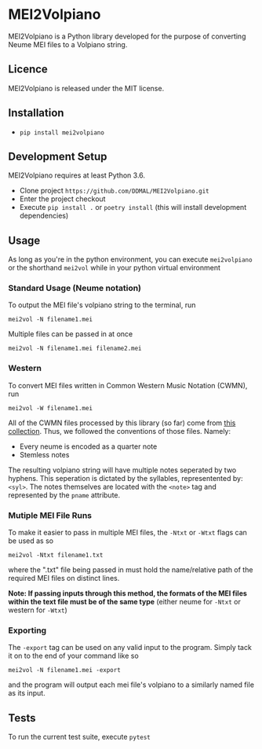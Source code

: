 # MEI2Volpiano
MEI2Volpiano is a Python library developed for the purpose of converting Neume MEI files to a Volpiano string.

## Licence
MEI2Volpiano is released under the MIT license.

## Installation

* `pip install mei2volpiano`

## Development Setup

MEI2Volpiano requires at least Python 3.6.
* Clone project `https://github.com/DDMAL/MEI2Volpiano.git`
* Enter the project checkout
* Execute `pip install .` or `poetry install` (this will install development dependencies)

## Usage

As long as you're in the python environment, you can execute `mei2volpiano` or the shorthand `mei2vol` while in your python virtual environment

### Standard Usage (Neume notation)

To output the MEI file's volpiano string to the terminal, run

`mei2vol -N filename1.mei`

Multiple files can be passed in at once

`mei2vol -N filename1.mei filename2.mei`

### Western

To convert MEI files written in Common Western Music Notation (CWMN), run

`mei2vol -W filename1.mei`

All of the CWMN files processed by this library (so far) come from [this collection](https://github.com/DDMAL/Andrew-Hughes-Chant/tree/master/file_structure_text_file_MEI_file). Thus, we followed the conventions of those files. Namely:

- Every neume is encoded as a quarter note
- Stemless notes

The resulting volpiano string will have multiple notes seperated by two hyphens. This seperation is dictated by the syllables, representented by: `<syl>`. The notes themselves are located with the `<note>` tag and represented by the `pname` attribute.

### Mutiple MEI File Runs

To make it easier to pass in multiple MEI files, the `-Ntxt` or `-Wtxt` flags can be used as so

`mei2vol -Ntxt filename1.txt`

where the ".txt" file being passed in must hold the name/relative path of the required MEI files on distinct lines.

**Note: If passing inputs through this method, the formats of the MEI files within the text file must be of the same type** (either neume for `-Ntxt` or western for `-Wtxt`)

### Exporting

The `-export` tag can be used on any valid input to the program. Simply tack it on to the end of your command like so

`mei2vol -N filename1.mei -export`

and the program will output each mei file's volpiano to a similarly named file as its input.




## Tests

To run the current test suite, execute `pytest`
